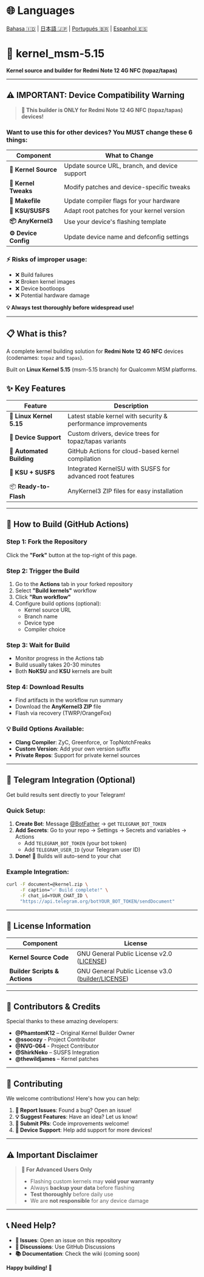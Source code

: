 # 🌐 Languages
[Bahasa 🇮🇩](lang/README_id.md) | [日本語 🇯🇵](lang/README_jp.md) | [Portugués 🇧🇷](lang/README_pt.md) | [Espanhol 🇪🇸](lang/README_es.md)

# 🔧 kernel_msm-5.15

**Kernel source and builder for Redmi Note 12 4G NFC (topaz/tapas)**

---

## ⚠️ **IMPORTANT: Device Compatibility Warning**

> **🚨 This builder is ONLY for Redmi Note 12 4G NFC (topaz/tapas) devices!**

### Want to use this for other devices? You MUST change these 6 things:

| Component | What to Change |
|-----------|---------------|
| **🔗 Kernel Source** | Update source URL, branch, and device support |
| **🔧 Kernel Tweaks** | Modify patches and device-specific tweaks |
| **📝 Makefile** | Update compiler flags for your hardware |
| **🔐 KSU/SUSFS** | Adapt root patches for your kernel version |
| **📦 AnyKernel3** | Use your device's flashing template |
| **⚙️ Device Config** | Update device name and defconfig settings |

### ⚡ **Risks of improper usage:**
- ❌ Build failures
- ❌ Broken kernel images  
- ❌ Device bootloops
- ❌ Potential hardware damage

**💡 Always test thoroughly before widespread use!**

---

## 📋 **What is this?**

A complete kernel building solution for **Redmi Note 12 4G NFC** devices (codenames: `topaz` and `tapas`).

Built on **Linux Kernel 5.15** (msm-5.15 branch) for Qualcomm MSM platforms.

## ✨ **Key Features**

| Feature | Description |
|---------|-------------|
| 🐧 **Linux Kernel 5.15** | Latest stable kernel with security & performance improvements |
| 📱 **Device Support** | Custom drivers, device trees for topaz/tapas variants |
| 🤖 **Automated Building** | GitHub Actions for cloud-based kernel compilation |
| 🔐 **KSU + SUSFS** | Integrated KernelSU with SUSFS for advanced root features |
| 📦 **Ready-to-Flash** | AnyKernel3 ZIP files for easy installation |

---

## 🚀 **How to Build (GitHub Actions)**

### Step 1: Fork the Repository
Click the **"Fork"** button at the top-right of this page.

### Step 2: Trigger the Build
1. Go to the **Actions** tab in your forked repository
2. Select **"Build kernels"** workflow
3. Click **"Run workflow"**
4. Configure build options (optional):
   - Kernel source URL
   - Branch name
   - Device type
   - Compiler choice

### Step 3: Wait for Build
- Monitor progress in the Actions tab
- Build usually takes 20-30 minutes
- Both **NoKSU** and **KSU** kernels are built

### Step 4: Download Results
- Find artifacts in the workflow run summary
- Download the **AnyKernel3 ZIP** file
- Flash via recovery (TWRP/OrangeFox)

### 💡 **Build Options Available:**
- **Clang Compiler**: ZyC, Greenforce, or TopNotchFreaks
- **Custom Version**: Add your own version suffix
- **Private Repos**: Support for private kernel sources

---

## 📱 **Telegram Integration (Optional)**

Get build results sent directly to your Telegram!

### Quick Setup:
1. **Create Bot**: Message [@BotFather](https://t.me/BotFather) → get `TELEGRAM_BOT_TOKEN`
2. **Add Secrets**: Go to your repo → Settings → Secrets and variables → Actions
   - Add `TELEGRAM_BOT_TOKEN` (your bot token)
   - Add `TELEGRAM_USER_ID` (your Telegram user ID)
3. **Done!** 🎉 Builds will auto-send to your chat

### Example Integration:
```bash
curl -F document=@kernel.zip \
     -F caption="✅ Build complete!" \
     -F chat_id=YOUR_CHAT_ID \
     "https://api.telegram.org/botYOUR_BOT_TOKEN/sendDocument"
```

---

## 📄 **License Information**

| Component | License |
|-----------|---------|
| **Kernel Source Code** | GNU General Public License v2.0 ([LICENSE](LICENSE)) |
| **Builder Scripts & Actions** | GNU General Public License v3.0 ([builder/LICENSE](builder/LICENSE)) |

---

## 🤝 **Contributors & Credits**

Special thanks to these amazing developers:

- **@PhamtomK12** – Original Kernel Builder Owner
- **@ssocozy** - Project Contributor
- **@NVG-064** - Project Contributor
- **@ShirkNeko** – SUSFS Integration
- **@thewildjames** – Kernel patches

---

## 🔧 **Contributing**

We welcome contributions! Here's how you can help:

1. **🐛 Report Issues**: Found a bug? Open an issue!
2. **💡 Suggest Features**: Have an idea? Let us know!
3. **🔧 Submit PRs**: Code improvements welcome!
4. **📱 Device Support**: Help add support for more devices!

---

## ⚠️ **Important Disclaimer**

> **🚨 For Advanced Users Only**
> 
> - Flashing custom kernels may **void your warranty**
> - Always **backup your data** before flashing
> - **Test thoroughly** before daily use
> - We are **not responsible** for any device damage

---

## 📞 **Need Help?**

- **🐛 Issues**: Open an issue on this repository
- **💬 Discussions**: Use GitHub Discussions
- **📚 Documentation**: Check the wiki (coming soon)

**Happy building! 🎉**
